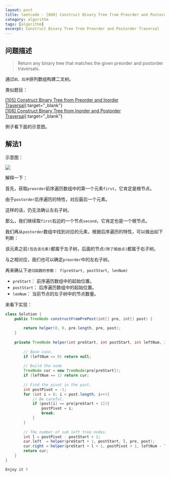 ```yaml
---
layout: post
title: leetcode - [889] Construct Binary Tree from Preorder and Postorder Traversal
category: algorithm
tags: [algorithm]
excerpt: Construct Binary Tree from Preorder and Postorder Traversal
---
```


## 问题描述  

> Return any binary tree that matches the given preorder and postorder traversals.  

通过`前、后序`排列数组构建二叉树。  

类似题目：  

[[105] Construct Binary Tree from Preorder and Inorder Traversal](http://yaoyichen.cn/algorithm/2020/06/12/leetcode-105.html){:target="_blank"}  
[[106] Construct Binary Tree from Inorder and Postorder Traversal](http://yaoyichen.cn/algorithm/2020/06/12/leetcode-106.html){:target="_blank"}  

例子看下面的示意图。  



## 解法1  

示意图：  

![](https://yyc-images.oss-cn-beijing.aliyuncs.com/leetcode_889_divide_conquer.png)  

解释一下：  

首先，获取`preorder`前序遍历数组中的第一个元素`first`，它肯定是根节点。  

由于`postorder`后序遍历的特性，对应最后一个元素。  

这样的话，仍无法确认左右子树。  

那么，我们继续取`first`右边的一个节点`second`，它肯定也是一个根节点。  

我们再从`postorder`数组中找到对应的元素，根据后序遍历的特性，可以做出如下判断：  

该元素之前`(包含该元素)`都属于左子树，后面的节点`(除了尾结点)`都属于右子树。  

与之相对应，我们也可以确定`preorder`中的左右子树。  

再来确认下`递归函数的参数： f(preStart, postStart, lenNum)`  

- `preStart`： 前序遍历数组中的起始位置。  
- `postStart`： 后序遍历数组中的起始位置。  
- `lenNum`： 当前节点的左子树中的节点数量。  


来看下实现：  


``` java
class Solution {
    public TreeNode constructFromPrePost(int[] pre, int[] post) {
        
        return helper(0, 0, pre.length, pre, post);
    }
    
    private TreeNode helper(int preStart, int postStart, int leftNum, int[] pre, int[] post){
        
        // Base case.
        if (leftNum <= 0) return null;
        
        // Build the node
        TreeNode cur = new TreeNode(pre[preStart]);
        if (leftNum == 1) return cur;
        
        // Find the pivot in the post.
        int postPivot = -1;
        for (int i = 0; i < post.length; i++){
            // Be careful.
            if (post[i] == pre[preStart + 1]){
                postPivot = i;
                break;
            }
        }
        
        // The number of sub left tree nodes.
        int l = postPivot - postStart + 1;
        cur.left  = helper(preStart + 1, postStart, l, pre, post);
        cur.right = helper(preStart + l + 1, postPivot + 1, leftNum - l - 1, pre, post);
        return cur;
    }
}
```

`Enjoy it ! `